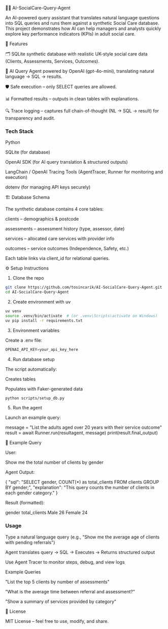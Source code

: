 🧑‍⚕️ AI-SocialCare-Query-Agent

An AI-powered query assistant that translates natural language questions into SQL queries and runs them against a synthetic Social Care database.
This project demonstrates how AI can help managers and analysts quickly explore key performance indicators (KPIs) in adult social care.

🚀 Features

🗂️ SQLite synthetic database with realistic UK-style social care data (Clients, Assessments, Services, Outcomes).

🤖 AI Query Agent powered by OpenAI (gpt-4o-mini), translating natural language → SQL → results.

🛡️ Safe execution – only SELECT queries are allowed.

📊 Formatted results – outputs in clean tables with explanations.

🔍 Trace logging – captures full chain-of-thought (NL → SQL → result) for transparency and audit.



### Tech Stack

Python

SQLite (for database)

OpenAI SDK (for AI query translation & structured outputs)

LangChain / OpenAI Tracing Tools (AgentTracer, Runner for monitoring and execution)

dotenv (for managing API keys securely)




🏗️ Database Schema

The synthetic database contains 4 core tables:

clients – demographics & postcode

assessments – assessment history (type, assessor, date)

services – allocated care services with provider info

outcomes – service outcomes (Independence, Safety, etc.)

Each table links via client_id for relational queries.




⚙️ Setup Instructions
1. Clone the repo

```bash
git clone https://github.com/tosincarik/AI-SocialCare-Query-Agent.git
cd AI-SocialCare-Query-Agent
```



2. Create environment with uv

```bash
uv venv
source .venv/bin/activate  # (or .venv\Scripts\activate on Windows)
uv pip install -r requirements.txt
```

3. Environment variables

Create a .env file:

```python
OPENAI_API_KEY=your_api_key_here
```

4. Run database setup

The script automatically:

Creates tables

Populates with Faker-generated data

```bash
python scripts/setup_db.py
```

5. Run the agent

Launch an example query:

message = "List the adults aged over 20 years with their service outcome"
result = await Runner.run(resultagent, message)
print(result.final_output)

🧪 Example Query

User:

Show me the total number of clients by gender

Agent Output:

{
  "sql": "SELECT gender, COUNT(*) as total_clients FROM clients GROUP BY gender;",
  "explanation": "This query counts the number of clients in each gender category."
}


Result (formatted):

gender	total_clients
Male	26
Female	24




### Usage

Type a natural language query (e.g., "Show me the average age of clients with pending referrals")

Agent translates query → SQL → Executes → Returns structured output

Use Agent Tracer to monitor steps, debug, and view logs

Example Queries

"List the top 5 clients by number of assessments"

"What is the average time between referral and assessment?"

"Show a summary of services provided by category"

📜 License

MIT License – feel free to use, modify, and share.
